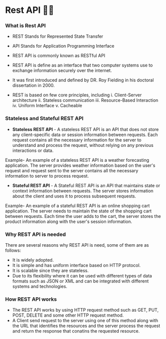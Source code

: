 # Rest API 🚀🔥

### What is Rest API

- REST Stands for Represented State Transfer
- API Stands for Application Programming Interface
- REST API is commonly known as RESTful API
- REST API is define as an interface that two computer systems use to exchange information securely over the internet.
- It was first introduced and defined by DR. Roy Fielding in his doctoral dissertation in 2000.

- REST is based on few core principles, including
  i. Client-Server architecture
  ii. Stateless communication
  iii. Resource-Based Interaction
  iv. Uniform Interface
  v. Cacheable

### Stateless and Stateful REST API

- **Stateless REST API** - A stateless REST API is an API that does not store any client-specific data or session information between requests. Each request contains all the necessary information for the server to understand and process the request, without relying on any previous interactions or data.

Example-
An example of a stateless REST API is a weather forecasting application. The server provides weather information based on the user's request and request sent to the server contains all the necessary information to server to process request.

- **Stateful REST API** - A Stateful REST API is an API that maintains state or context information between requests. The server stores information about the client and uses it to process subsequent requests.

Example- An example of a stateful REST API is an online shopping cart application. The server needs to maintain the state of the shopping cart between requests. Each time the user adds to the cart, the server stores the product information along with the user's session information.

### Why REST API is needed

There are several reasons why REST API is need, some of them are as follows:

- It is widely adopted.
- It is simple and has uniform interface based on HTTP protocol.
- It is scalable since they are stateless.
- Due to its flexibility where it can be used with different types of data formats such as JSON or XML and can be integrated with different systems and technologies.

### How REST API works

- The REST API works by using HTTP request method such as GET, PUT, POST, DELETE and some other HTTP request method.
- A Client send request to the server using one of this method along with the URL that identifies the resources and the server process the request and return the response that conatins the requested resource.
